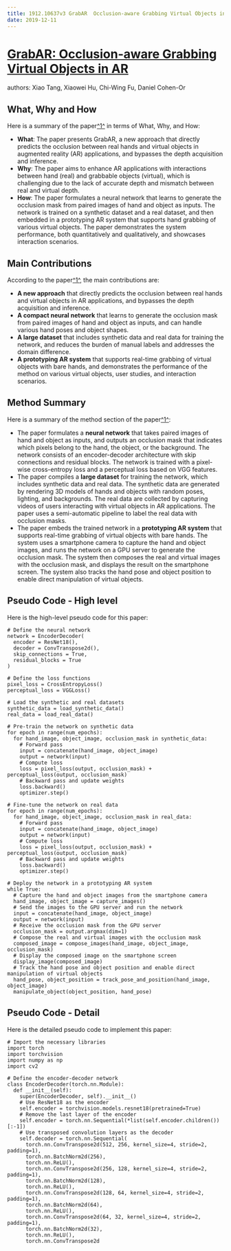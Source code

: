 ```yaml
---
title: 1912.10637v3 GrabAR  Occlusion-aware Grabbing Virtual Objects in AR
date: 2019-12-11
---
```


# [GrabAR: Occlusion-aware Grabbing Virtual Objects in AR](http://arxiv.org/abs/1912.10637v3)

authors: Xiao Tang, Xiaowei Hu, Chi-Wing Fu, Daniel Cohen-Or


## What, Why and How

[1]: https://arxiv.org/pdf/1912.10637v3.pdf "GrabAR: Occlusion-aware Grabbing Virtual Objects in AR - arXiv.org"
[2]: https://arxiv.org/abs/1912.10637v3 "GrabAR: Occlusion-aware Grabbing Virtual Objects in AR"
[3]: http://export.arxiv.org/abs/2106.10637v3 "[2106.10637v3] More than Encoder: Introducing Transformer Decoder to ..."

Here is a summary of the paper[^1^][1] in terms of What, Why, and How:

- **What**: The paper presents GrabAR, a new approach that directly predicts the occlusion between real hands and virtual objects in augmented reality (AR) applications, and bypasses the depth acquisition and inference.
- **Why**: The paper aims to enhance AR applications with interactions between hand (real) and grabbable objects (virtual), which is challenging due to the lack of accurate depth and mismatch between real and virtual depth.
- **How**: The paper formulates a neural network that learns to generate the occlusion mask from paired images of hand and object as inputs. The network is trained on a synthetic dataset and a real dataset, and then embedded in a prototyping AR system that supports hand grabbing of various virtual objects. The paper demonstrates the system performance, both quantitatively and qualitatively, and showcases interaction scenarios.

## Main Contributions

[1]: https://arxiv.org/pdf/1912.10637v3.pdf "GrabAR: Occlusion-aware Grabbing Virtual Objects in AR - arXiv.org"
[2]: https://arxiv.org/abs/1912.10637v3 "GrabAR: Occlusion-aware Grabbing Virtual Objects in AR"
[3]: http://export.arxiv.org/abs/2106.10637v3 "[2106.10637v3] More than Encoder: Introducing Transformer Decoder to ..."

According to the paper[^1^][1], the main contributions are:

- **A new approach** that directly predicts the occlusion between real hands and virtual objects in AR applications, and bypasses the depth acquisition and inference.
- **A compact neural network** that learns to generate the occlusion mask from paired images of hand and object as inputs, and can handle various hand poses and object shapes.
- **A large dataset** that includes synthetic data and real data for training the network, and reduces the burden of manual labels and addresses the domain difference.
- **A prototyping AR system** that supports real-time grabbing of virtual objects with bare hands, and demonstrates the performance of the method on various virtual objects, user studies, and interaction scenarios.

## Method Summary

[1]: https://arxiv.org/pdf/1912.10637v3.pdf "GrabAR: Occlusion-aware Grabbing Virtual Objects in AR - arXiv.org"
[2]: https://arxiv.org/abs/1912.10637v3 "GrabAR: Occlusion-aware Grabbing Virtual Objects in AR"
[3]: http://export.arxiv.org/abs/2106.10637v3 "[2106.10637v3] More than Encoder: Introducing Transformer Decoder to ..."

Here is a summary of the method section of the paper[^1^][1]:

- The paper formulates a **neural network** that takes paired images of hand and object as inputs, and outputs an occlusion mask that indicates which pixels belong to the hand, the object, or the background. The network consists of an encoder-decoder architecture with skip connections and residual blocks. The network is trained with a pixel-wise cross-entropy loss and a perceptual loss based on VGG features.
- The paper compiles a **large dataset** for training the network, which includes synthetic data and real data. The synthetic data are generated by rendering 3D models of hands and objects with random poses, lighting, and backgrounds. The real data are collected by capturing videos of users interacting with virtual objects in AR applications. The paper uses a semi-automatic pipeline to label the real data with occlusion masks.
- The paper embeds the trained network in a **prototyping AR system** that supports real-time grabbing of virtual objects with bare hands. The system uses a smartphone camera to capture the hand and object images, and runs the network on a GPU server to generate the occlusion mask. The system then composes the real and virtual images with the occlusion mask, and displays the result on the smartphone screen. The system also tracks the hand pose and object position to enable direct manipulation of virtual objects.

## Pseudo Code - High level

Here is the high-level pseudo code for this paper:

```
# Define the neural network
network = EncoderDecoder(
  encoder = ResNet18(),
  decoder = ConvTranspose2d(),
  skip_connections = True,
  residual_blocks = True
)

# Define the loss functions
pixel_loss = CrossEntropyLoss()
perceptual_loss = VGGLoss()

# Load the synthetic and real datasets
synthetic_data = load_synthetic_data()
real_data = load_real_data()

# Pre-train the network on synthetic data
for epoch in range(num_epochs):
  for hand_image, object_image, occlusion_mask in synthetic_data:
    # Forward pass
    input = concatenate(hand_image, object_image)
    output = network(input)
    # Compute loss
    loss = pixel_loss(output, occlusion_mask) + perceptual_loss(output, occlusion_mask)
    # Backward pass and update weights
    loss.backward()
    optimizer.step()

# Fine-tune the network on real data
for epoch in range(num_epochs):
  for hand_image, object_image, occlusion_mask in real_data:
    # Forward pass
    input = concatenate(hand_image, object_image)
    output = network(input)
    # Compute loss
    loss = pixel_loss(output, occlusion_mask) + perceptual_loss(output, occlusion_mask)
    # Backward pass and update weights
    loss.backward()
    optimizer.step()

# Deploy the network in a prototyping AR system
while True:
  # Capture the hand and object images from the smartphone camera
  hand_image, object_image = capture_images()
  # Send the images to the GPU server and run the network
  input = concatenate(hand_image, object_image)
  output = network(input)
  # Receive the occlusion mask from the GPU server
  occlusion_mask = output.argmax(dim=1)
  # Compose the real and virtual images with the occlusion mask
  composed_image = compose_images(hand_image, object_image, occlusion_mask)
  # Display the composed image on the smartphone screen
  display_image(composed_image)
  # Track the hand pose and object position and enable direct manipulation of virtual objects
  hand_pose, object_position = track_pose_and_position(hand_image, object_image)
  manipulate_object(object_position, hand_pose)
```

## Pseudo Code - Detail

Here is the detailed pseudo code to implement this paper:

```
# Import the necessary libraries
import torch
import torchvision
import numpy as np
import cv2

# Define the encoder-decoder network
class EncoderDecoder(torch.nn.Module):
  def __init__(self):
    super(EncoderDecoder, self).__init__()
    # Use ResNet18 as the encoder
    self.encoder = torchvision.models.resnet18(pretrained=True)
    # Remove the last layer of the encoder
    self.encoder = torch.nn.Sequential(*list(self.encoder.children())[:-1])
    # Use transposed convolution layers as the decoder
    self.decoder = torch.nn.Sequential(
      torch.nn.ConvTranspose2d(512, 256, kernel_size=4, stride=2, padding=1),
      torch.nn.BatchNorm2d(256),
      torch.nn.ReLU(),
      torch.nn.ConvTranspose2d(256, 128, kernel_size=4, stride=2, padding=1),
      torch.nn.BatchNorm2d(128),
      torch.nn.ReLU(),
      torch.nn.ConvTranspose2d(128, 64, kernel_size=4, stride=2, padding=1),
      torch.nn.BatchNorm2d(64),
      torch.nn.ReLU(),
      torch.nn.ConvTranspose2d(64, 32, kernel_size=4, stride=2, padding=1),
      torch.nn.BatchNorm2d(32),
      torch.nn.ReLU(),
      torch.nn.ConvTranspose2d